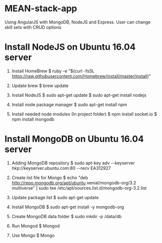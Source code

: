 # MEAN-stack-app
Using AngularJS with MongoDB, NodeJS and Express. User can change skill sets with CRUD options

# Install NodeJS on Ubuntu 16.04 server

1. Install HomeBrew
$ ruby -e "$(curl -fsSL https://raw.githubusercontent.com/Homebrew/install/master/install)"

2. Update brew
$ brew update

3. Install NodeJS
$ sudo apt-get update
$ sudo apt-get install nodejs

4. Install node package manager
$ sudo apt-get install npm

5. Install needed node modules (In project folder)
$ npm install socket.io
$ npm install mongodb

# Install MongoDB on Ubuntu 16.04 server

1. Adding MongoDB repository
$ sudo apt-key adv --keyserver hkp://keyserver.ubuntu.com:80 --recv EA312927

2. Create list file for Mongo
$ echo "deb http://repo.mongodb.org/apt/ubuntu xenial/mongodb-org/3.2 multiverse" | sudo tee /etc/apt/sources.list.d/mongodb-org-3.2.list

3. Update package list
$ sudo apt-get update

4. Install MongoDB
$ sudo apt-get install -y mongodb-org

5. Create MongoDB data folder
$ sudo mkdir -p /data/db

6. Run Mongod
$ Mongod

7. Use Mongo
$ Mongo

